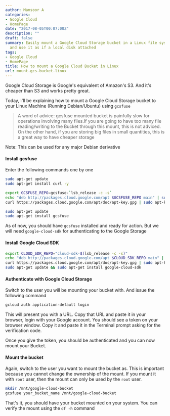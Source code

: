 ```yaml
---
author: Mansoor A
categories:
- Google Cloud
- HomePage
date: "2017-08-05T00:07:00Z"
description: ""
draft: false
summary: Easily mount a Google Cloud Storage bucket in a Linux file system using gcsfuse
  and use it as if a local disk attached
tags:
- Google Cloud
- HomePage
title: How to mount a Google Cloud Bucket in Linux
url: mount-gcs-bucket-linux
---
```



Google Cloud Storage is Google's equivalent of Amazon's S3. And it's cheaper than S3 and works pretty great.

Today, I'll be explaining how to mount a Google Cloud Storage bucket to your Linux Machine (Running Debian/Ubuntu)
using `gcsfuse`

> A word of advice: gcsfuse mounted bucket is painfully slow for operations involving many files.If you are going to have too many file reading/writing to the Bucket through this mount, this is not adviced. On the other hand, if you are storing big files in small quantities, this is a great way to have cheaper storage

Note: This can be used for any major Debian derivative

#### Install gcsfuse
Enter the following commands one by one

```bash
sudo apt-get update
sudo apt-get install curl -y

export GCSFUSE_REPO=gcsfuse-`lsb_release -c -s`
echo "deb http://packages.cloud.google.com/apt $GCSFUSE_REPO main" | sudo tee /etc/apt/sources.list.d/gcsfuse.list
curl https://packages.cloud.google.com/apt/doc/apt-key.gpg | sudo apt-key add -

sudo apt-get update
sudo apt-get install gcsfuse
```

As of now, you should have `gcsfuse` installed and ready for action. But we will need `google-cloud-sdk` for authenticating to the Google Storage

#### Install Google Cloud SDK

```bash
export CLOUD_SDK_REPO="cloud-sdk-$(lsb_release -c -s)"
echo "deb http://packages.cloud.google.com/apt $CLOUD_SDK_REPO main" | sudo tee -a /etc/apt/sources.list.d/google-cloud-sdk.list
curl https://packages.cloud.google.com/apt/doc/apt-key.gpg | sudo apt-key add -
sudo apt-get update && sudo apt-get install google-cloud-sdk
```

#### Authenticate with Google Cloud Storage
Switch to the user you will be mounting your bucket with. And issue the following command

```bash
gcloud auth application-default login
```

This will present you with a URL. Copy that URL and paste it in your browser, login with your Google account.
You should see a token on your browser window. Copy it and paste it in the Terminal prompt asking for the verification code.

Once you give the token, you should be authenticated and you can now mount your Bucket.

#### Mount the bucket
Again, switch to the user you want to mount the bucket as. This is important because you cannot change the ownership of the mount.
If you mount it with `root` user, then the mount can only be used by the `root` user.

```bash
mkdir /mnt/google-cloud-bucket
gcsfuse your_bucket_name /mnt/google-cloud-bucket
```

That's it, you should have your bucket mounted on your system. You can verify the mount using the `df -h` command

